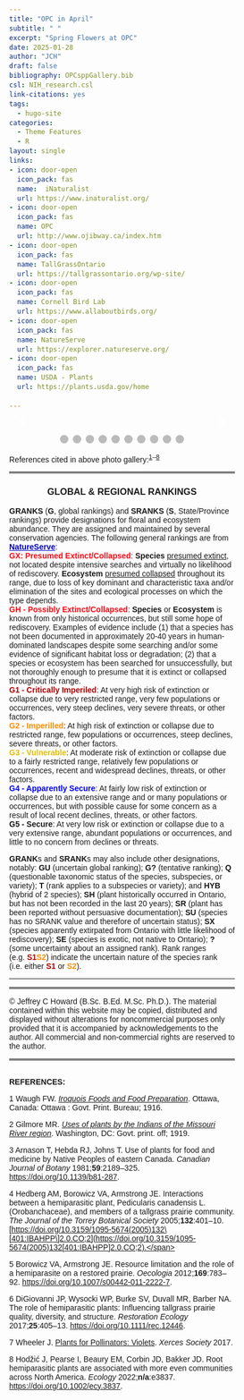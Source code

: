 ```yaml
---
title: "OPC in April"
subtitle: " "
excerpt: "Spring Flowers at OPC"
date: 2025-01-28
author: "JCH"
draft: false
bibliography: OPCsppGallery.bib
csl: NIH_research.csl
link-citations: yes
tags:
  - hugo-site
categories:
  - Theme Features
  - R
layout: single
links:
- icon: door-open
  icon_pack: fas
  name:  iNaturalist
  url: https://www.inaturalist.org/
- icon: door-open
  icon_pack: fas
  name: OPC
  url: http://www.ojibway.ca/index.htm
- icon: door-open
  icon_pack: fas
  name: TallGrassOntario
  url: https://tallgrassontario.org/wp-site/
- icon: door-open
  icon_pack: fas
  name: Cornell Bird Lab
  url: https://www.allaboutbirds.org/
- icon: door-open
  icon_pack: fas
  name: NatureServe
  url: https://explorer.natureserve.org/
- icon: door-open
  icon_pack: fas
  name: USDA - Plants
  url: https://plants.usda.gov/home

---
```


<style type="text/css">
* {box-sizing:border-box}
body {font-family: Verdana, sans-serif; margin:0}
.mySlides {display: none}
img {vertical-align: middle;}

/* ======================= */
/* SlideShow container CSS */
/* ======================= */
.slideshow-container {
  max-width: 500px;
  position: relative;
  margin: auto;
  }
/* ========================== */
/* Hide the images by default */
/* ========================== */
.mySlides {
  display: none;
  }
/* ======================== */
/*  Next & previous buttons */
/* ======================== */
.prev, .next {
  cursor: pointer;
  position: absolute;
  top: 50%;
  width: auto;
  margin-top: -22px;
  padding: 16px;
  color: white;
  font-weight: bold;
  font-size: 18px;
  transition: 0.6s ease;
  border-radius: 0 3px 3px 0;
  user-select: none;
  }
/* ================================ */
/* Position: "next button" to right */
/* ================================ */
.next {
  right: 0;
  border-radius: 3px 0 0 3px;
  }
/* ====================================================== */
/* On hover: black bkgd color with little bit see-through */
/* ====================================================== */
.prev:hover, .next:hover {
  background-color: rgba(0,0,0,0.8);
  }

/* ====================== */
/* Caption Container text */
/* ====================== */
.caption-container {
  font-size: 14px;
  text-align: left;
  background-color: rgb(240,240,240);
  padding: 5px 5px;
  color: white;
}

/* ===================== */
/* Number text (1/10 etc) */
/* ===================== */
.numbertext {
  color: #f2f2f2;
  font-size: 12px;
  padding: 8px 12px;
  position: absolute;
  top: 0;
  }
/* =========================== */
/*   Dots/bullets/indicators   */
/* =========================== */
.dot {
  cursor: pointer;
  height: 15px;
  width: 15px;
  margin: 0 2px;
  background-color: #bbb;
  border-radius: 50%;
  display: inline-block;
  transition: background-color 0.6s ease;
  }
.active, .dot:hover {
  background-color: #717171;
  }

/* ==================== */
/*   Fading animation   */
/* ==================== */
.fade {
  animation-name: fade;
  animation-duration: 1.5s;
  }
@keyframes fade {
  from {opacity: .4}
  to {opacity: 1}
  }

/* =============================== */
/*          CSS for Links          */
/* =============================== */
a.one:link {color: rgb(0, 0, 200);}
a.one:visited {color: rgb(192, 20, 172);}
a.one:hover {color: rgb(255, 20, 100);}

/* ============================== */
/*     CSS for stylizing text     */
/* ============================== */
#Blk { font-weight: bold; color: rgb(0, 0, 0); }
#blk { color: rgb(0, 0, 0); }
#Red { font-weight: bold; color: rgb(255, 10, 20); }
#Dred { font-weight: bold; color: rgb(175, 0, 0); }
#Or { font-weight: bold; color: rgb(255, 140, 0); }
#Gold { font-weight: bold; color: rgb(230, 190, 0); }
#Gr2 { font-weight: bold; color: rgb(25, 150, 25); }
#Teal { font-weight: bold; color: rgb(60, 180, 180); }
#Blue { font-weight: bold; color: blue; }
#Glacialb { font-weight: bold; color: rgb(54, 139, 193); }
#Violet { font-weight: bold; color: rgb(180, 73, 255); }
#Purple { font-weight: bold; color: rgb(150, 0, 255); }
#Magenta { font-weight: bold; color: rgb(255, 0, 255); }
#Salmon { font-weight: bold; color: rgb(255, 140, 160); }
#Silver { font-weight: bold; color: rgb(192, 192, 192); }
#Gray { font-weight: bold; color: rgb(155, 155, 155); }
#Rust { font-weight: bold; color: rgb(183, 65, 14); }
#Dbr { font-weight: bold; color: rgb(100, 20, 20); }
</style>
<body>
<!-- Slideshow container -->

<div class="slideshow-container">

<!-- Full-width images with number and caption text -->

<div class="mySlides fade">

<div class="numbertext">

1 / 10

</div>

<img src="images/April2010_HPuccoon.jpg" alt="" width="100%"/>

<div class="text">

</div>

<div class="caption-container">

<p id="caption">
<span id="blk"><i>Lithospermum canescens</i> (<span id="Gold">S3</span>, <span id="Blk">G5</span>), commonly known as <b><a class="one" href="https://www.inaturalist.org/taxa/48595-Lithospermum-canescens" target="_blank" title="Go to iNaturalist">Hoary Puccoon</a></b>, has soft hairy stems, short oblong green leaves and golden tubular flowers. The word “puccoon” is a Native American word meaning “<i>a plant that yields a pigment</i>”. <b>Gilmore</b> (1919) noted that First Nations children “…<i>used the root of this plant in sport to chew with their gum to make it of a red color. The flowers of this plant were likewise used to colour gum yellow</i>” (Note: gum was made of resin from the Compass Plant).</span>
</p>

</div>

</div>

<div class="mySlides fade">

<div class="numbertext">

2 / 10

</div>

<img src="images/April2010_WBetony1.jpg" alt="" width="100%"/>

<div class="caption-container">

<p id="caption">
<span id="blk"><i>Pedicularis canadensis</i> (<span id="Blk">S5</span>, <span id="Blk">G5</span>), commonly known as <b><a class="one" href="https://www.inaturalist.org/taxa/51227-Pedicularis-canadensis" target="_blank" title="Go to iNaturalist">Wood Betony</a></b> or <b>Canadian lousewort</b>, is a native forb often found in prairies and wooded areas. The flower is usually yellow (next pic), but it can also be reddish-purple or bi-colored (yellow and purple). According to <b>Waugh</b> (1916) the young tender leaves of this plant were often harvested by Iroquois and “<i>…cooked like spinach</i>”.</span>
</p>

</div>

</div>

<div class="mySlides fade">

<div class="numbertext">

3 / 10

</div>

<img src="images/April2010_WBetonyY2.jpg" alt="" width="100%"/>

<div class="caption-container">

<p id="caption">
<span id="blk">This is the more common yellow variant of <b><a class="one" href="https://www.inaturalist.org/taxa/51227-Pedicularis-canadensis" target="_blank" title="Go to iNaturalist">Wood Betony</a></b>. It is interesting to note that the plant is hemi-parasitic (i.e. commonly use oaks and prairie grasses as hosts). Studies suggest that <i>P. canadensis</i> can suppress the growth of dominant grass species and thus influence (i.e. increase plant species evenness and richness) the composition of prairie communities (<b>Hedberg</b> 2005, <b>Borowicz and Armstrong</b> 2012, <b>DiGiovanni</b> et. al. 2016, <b>Hodzic</b> et. al. 2022).</span>
</p>

</div>

</div>

<div class="mySlides fade">

<div class="numbertext">

4 / 10

</div>

<img src="images/April2010_SprBeauty.jpg" alt="" width="100%"/>

<div class="caption-container">

<p id="caption">
<span id="blk"><i>Claytonia virginica</i> (<span id="Blk">S5</span>, <span id="Blk">G5</span>), commonly known as <b><a class="one" href="https://www.inaturalist.org/taxa/240057-Claytonia-virginica-virginica" target="_blank" title="Go to iNaturalist">Narrowleaf Springbeauty</a></b> or <b>Virginia Springbeauty</b>, is a native perennial forb of eastern North America. According to <b><a class="one" href="https://explorer.natureserve.org/Taxon/ELEMENT_GLOBAL.2.147594/Claytonia_virginica" target="_blank" title="Go to NatureServe">NatureServe</a></b> populations of this species in Quebec and other eastern provinces are imperilled (<span id="Or">S2</span>). <b>Waugh</b> (1916) and <b>Arnason</b> et. al. (1981) mention that First Nations People used the roots (corms) of this plant for food.</span>
</p>

</div>

</div>

<div class="mySlides fade">

<div class="numbertext">

5 / 10

</div>

<img src="images/April2010_WBellwort.jpg" alt="" width="100%"/>

<div class="caption-container">

<p id="caption">
<span id="blk"><i>Uvularia sessilifolia</i> (<span id="Blue">S4</span>, <span id="Blk">G5</span>), commonly known as <b><a class="one" href="https://www.inaturalist.org/taxa/67772-Uvularia-sessilifolia" target="_blank" title="Go to iNaturalist">Sessile Bellwort</a></b> or <b>Wild Oats</b>, is a native forb of eastern and central North America. The creamy yellow coloured flowers of this plant are narrow, bell shaped and often droop downward.</span>
</p>

</div>

</div>

<div class="mySlides fade">

<div class="numbertext">

6 / 10

</div>

<img src="images/April2010_ArrLViolet.jpg" alt="" width="100%"/>

<div class="caption-container">

<p id="caption">
<span id="blk"><i>Viola sagittata</i> (<span id="Blue">S4</span>, <span id="Blk">G5</span>), commonly known as <b><a class="one" href="https://www.inaturalist.org/taxa/170259-Viola-sagittata" target="_blank" title="Go to iNaturalist">Arrowleaf Violet</a></b>, is a native forb often found in prairie and woodland habitats of eastern North America. This species of violet is relatively easy to identify because of the shape of their leaves (Note background).</span>
</p>

</div>

</div>

<div class="mySlides fade">

<div class="numbertext">

7 / 10

</div>

<img src="images/April2010_DYViolet.jpg" alt="" width="100%"/>

<div class="caption-container">

<p id="caption">
<span id="blk"><i>Viola pubescens</i> (<span id="Blk">S5</span>, <span id="Blk">G5</span>), commonly known as <b><a class="one" href="https://www.inaturalist.org/taxa/1467430-Viola-pubescens" target="_blank" title="Go to iNaturalist">Downy Yellow Violet</a></b>, is common native forb typically found in wooded areas. According to <b>Arnason</b> et. al. (1981) Ojibwa people used the root to make a tea to treat sore throats.</span>
</p>

</div>

</div>

<div class="mySlides fade">

<div class="numbertext">

8 / 10

</div>

<img src="images/April2010_WAnenome.jpg" alt="" width="100%"/>

<div class="caption-container">

<p id="caption">
<span id="blk"><i>Anemonoides quinquefolia</i> (<span id="Blk">S5</span>, <span id="Blk">G5</span>), commonly known as <b><a class="one" href="https://www.inaturalist.org/taxa/950598-Anemonoides-quinquefolia" target="_blank" title="Go to iNaturalist">Wood Anemone</a></b> or <b>windflower</b>, is a native perennial forb and member of the buttercup family <i>Ranunculaceae</i>. The specific epithet <i>quinquefolia</i> (“five-leaved”) is a misnomer since the upper lateral leaflets are lobed (see picture) giving the appearance of five leaflets (Note: emerging leaves are initially burgundy colour before turning green). It is a “<i>true</i>” spring ephemeral since it completes its entire life cycle within a few weeks in early spring.</span>
</p>

</div>

</div>

<div class="mySlides fade">

<div class="numbertext">

9 / 10

</div>

<img src="images/April2010_CBlueViolet.jpg" alt="" width="100%"/>

<div class="caption-container">

<p id="caption">
<span id="blk"><i>Viola sororia</i> (<span id="Blk">S5</span>, <span id="Blk">G5</span>), commonly known as <b><a class="one" href="https://www.inaturalist.org/taxa/82816-Viola-sororia" target="_blank" title="Go to iNaturalist">Common Blue Violet</a></b>, is typically found in moist wooded areas throughout eastern North America. It’s an important food resource for pollinating insects and a host plant to the larvae of several <b>Fritillary butterfly</b> species (<b>Wheeler</b> 2017). The young leaves of this plant can also be eaten raw, cooked, or used in teas (Note: valued for their high nutrient content, particularly <b>vitamin C</b>).</span>
</p>

</div>

</div>

<div class="mySlides fade">

<div class="numbertext">

10 / 10

</div>

<img src="images/April2010_JITPulpit.jpg" alt="" width="100%"/>

<div class="caption-container">

<p id="caption">
<span id="blk"><i>Arisaema triphyllum</i> s. s. (<span id="Blk">S5</span>, <span id="Blk">G5</span>), commonly known as <b><a class="one" href="https://www.inaturalist.org/taxa/50310-Arisaema-triphyllum" target="_blank" title="Go to iNaturalist">Jack-in-the-Pulpit</a></b> or <b>Indian turnip</b>, is a long lived native perennial and member of the <b>Arum</b> family <i>Araceae</i>. It has a distinctive flower structure that includes three basal leaflets, and a colourful <b>spathe</b> (“<i>Pulpit</i>”) that encases a club-like <b>spadix</b> (“<i>Jack</i>”). All parts of the plant are toxic, but <b>Waugh</b> (1916) mentions that First Nations People use to harvest the underground <b>corms</b> for food.</span>
</p>

</div>

</div>

<!-- Next and previous buttons -->

<a class="prev" onclick="plusSlides(-1)">❮</a>
<a class="next" onclick="plusSlides(1)">❯</a>

</div>

<br>

<!-- The dots/circles -->

<div style="text-align:center">

<span class="dot" onclick="currentSlide(1)"></span>
<span class="dot" onclick="currentSlide(2)"></span>
<span class="dot" onclick="currentSlide(3)"></span>
<span class="dot" onclick="currentSlide(4)"></span>
<span class="dot" onclick="currentSlide(5)"></span>
<span class="dot" onclick="currentSlide(6)"></span>
<span class="dot" onclick="currentSlide(7)"></span>
<span class="dot" onclick="currentSlide(8)"></span>
<span class="dot" onclick="currentSlide(9)"></span>
<span class="dot" onclick="currentSlide(10)"></span>

</div>

<!-- Java Script -->
<script>
<!-- Show first slide -->
let slideIndex = 1;
showSlides(slideIndex);
<!-- calling function to move to nth slide and show that slide. -->
function plusSlides(n) {
  showSlides(slideIndex += n);
  }
<!-- Sets slideIndex to n and then shows the nth slide. -->
function currentSlide(n) {
  showSlides(slideIndex = n);
  }
<!-- Inside showSlides function declare an empty variable i -->
<!-- Look in HTML for elements with class designations mySlides and dot -->
<!-- If end of list is reached set slideIndex back to 1. -->
<!-- If go backwards past first slide go to end slide (slides.length) -->
<!-- then set the display style of all slides to none (n = 0) -->
<!-- to remove all slides from the DOM (hides them) -->
function showSlides(n) {
  let i;
  let slides = document.getElementsByClassName("mySlides");
  let dots = document.getElementsByClassName("dot");
  if (n > slides.length) {slideIndex = 1}    
  if (n < 1) {slideIndex = slides.length}
  for (i = 0; i < slides.length; i++) {
    slides[i].style.display = "none";  
  }
<!-- Remove "active" class from all elements with "dot" as their class -->
  for (i = 0; i < dots.length; i++) {
    dots[i].className = dots[i].className.replace(" active", "");
  }
<!-- Set display style of slideIndex - 1 to block, -->
<!-- making it effectively visible (previously set to 'none') -->
<!-- and add active class to the dot of index slideIndex-1. -->
  slides[slideIndex-1].style.display = "block";  
  dots[slideIndex-1].className += " active";
  }
</script>
</body>

References cited in above photo gallery:<sup>[1](#ref-waugh_iroquois_1916)–[8](#ref-hodzic_root_2022)</sup>

<hr style="border:2px solid gray">

<div align="center">

<h3>
GLOBAL & REGIONAL RANKINGS
</h3>

</div>

**GRANKS** (**G**, global rankings) and **SRANKS** (**S**, State/Province rankings) provide designations for floral and ecosystem abundance. They are assigned and maintained by several conservation agencies. The following general rankings are from **<a class="one" href="https://explorer.natureserve.org/AboutTheData/DataTypes/ConservationStatusCategories" target="_blank" title="Go to NatureServe">NatureServe</a>**:  
<span id="Red">GX: Presumed Extinct/Collapsed</span>: **Species** <u>presumed extinct</u>, not located despite intensive searches and virtually no likelihood of rediscovery. **Ecosystem** <u>presumed collapsed</u> throughout its range, due to loss of key dominant and characteristic taxa and/or elimination of the sites and ecological processes on which the type depends.  
<span id="Red">GH - Possibly Extinct/Collapsed</span>: **Species** or **Ecosystem** is known from only historical occurrences, but still some hope of rediscovery. Examples of evidence include (1) that a species has not been documented in approximately 20-40 years in human-dominated landscapes despite some searching and/or some evidence of significant habitat loss or degradation; (2) that a species or ecosystem has been searched for unsuccessfully, but not thoroughly enough to presume that it is extinct or collapsed throughout its range.  
<span id="Dred">G1 - Critically Imperiled</span>: At very high risk of extinction or collapse due to very restricted range, very few populations or occurrences, very steep declines, very severe threats, or other factors.  
<span id="Or">G2 - Imperilled</span>: At high risk of extinction or collapse due to restricted range, few populations or occurrences, steep declines, severe threats, or other factors.  
<span id="Gold">G3 - Vulnerable</span>: At moderate risk of extinction or collapse due to a fairly restricted range, relatively few populations or occurrences, recent and widespread declines, threats, or other factors.  
<span id="Blue">G4 - Apparently Secure</span>: At fairly low risk of extinction or collapse due to an extensive range and or many populations or occurrences, but with possible cause for some concern as a result of local recent declines, threats, or other factors.  
<b>G5 - Secure</b>: At very low risk or extinction or collapse due to a very extensive range, abundant populations or occurrences, and little to no concern from declines or threats.

**GRANK**s and **SRANK**s may also include other designations, notably: **GU** (uncertain global ranking); **G?** (tentative ranking); **Q** (questionable taxonomic status of the species, subspecies, or variety); **T** (rank applies to a subspecies or variety); and **HYB** (hybrid of 2 species); **SH** (plant historically occurred in Ontario, but has not been recorded in the last 20 years); **SR** (plant has been reported without persuasive documentation); **SU** (species has no SRANK value and therefore of uncertain status); **SX** (species apparently extirpated from Ontario with little likelihood of rediscovery); **SE** (species is exotic, not native to Ontario); **?** (some uncertainty about an assigned rank). Rank ranges (e.g. <span id="Dred">S1</span><span id="Or">S2</span>) indicate the uncertain nature of the species rank (i.e. either <span id="Dred">S1</span> or <span id="Or">S2</span>).

------------------------------------------------------------------------

<hr style="border:2px solid gray">
<!--------------------------------------------------------------------->

© Jeffrey C Howard (B.Sc. B.Ed. M.Sc. Ph.D.). The material contained within this website may be copied, distributed and displayed without alterations for noncommercial purposes only provided that it is accompanied by acknowledgements to the author. All commercial and non-commercial rights are reserved to the author.  
<!--------------------------------------------------------------------->

<hr style="border:2px solid gray">

<a id="Refs"></a>  
**REFERENCES:**

<script src='https://storage.ko-fi.com/cdn/scripts/overlay-widget.js'></script>
<script>
  kofiWidgetOverlay.draw('jch274202227', {
    'type': 'floating-chat',
    'floating-chat.donateButton.text': 'Help Support',
    'floating-chat.donateButton.background-color': '#00b9fe',
    'floating-chat.donateButton.text-color': '#fff'
  });
</script>

<div id="refs" class="references csl-bib-body" entry-spacing="0">

<div id="ref-waugh_iroquois_1916" class="csl-entry">

<span class="csl-left-margin">1 </span><span class="csl-right-inline">Waugh FW. *[Iroquois Foods and Food Preparation](https://www.canadiana.ca/view/oocihm.82410/1)*. Ottawa, Canada: Ottawa : Govt. Print. Bureau; 1916.</span>

</div>

<div id="ref-gilmore_uses_1919" class="csl-entry">

<span class="csl-left-margin">2 </span><span class="csl-right-inline">Gilmore MR. *[Uses of plants by the Indians of the Missouri River region](https://doi.org/10.5962/bhl.title.32507)*. Washington, DC: Govt. print. off; 1919.</span>

</div>

<div id="ref-arnason_use_1981" class="csl-entry">

<span class="csl-left-margin">3 </span><span class="csl-right-inline">Arnason T, Hebda RJ, Johns T. Use of plants for food and medicine by Native Peoples of eastern Canada. *Canadian Journal of Botany* 1981;**59**:2189–325. <https://doi.org/10.1139/b81-287>.</span>

</div>

<div id="ref-hedberg_interactions_2005" class="csl-entry">

<span class="csl-left-margin">4 </span><span class="csl-right-inline">Hedberg AM, Borowicz VA, Armstrong JE. Interactions between a hemiparasitic plant, Pedicularis canadensis L. (Orobanchaceae), and members of a tallgrass prairie community. *The Journal of the Torrey Botanical Society* 2005;**132**:401–10. [https://doi.org/10.3159/1095-5674(2005)132\[401:IBAHPP\]2.0.CO;2](https://doi.org/10.3159/1095-5674(2005)132[401:IBAHPP]2.0.CO;2).</span>

</div>

<div id="ref-borowicz_resource_2012" class="csl-entry">

<span class="csl-left-margin">5 </span><span class="csl-right-inline">Borowicz VA, Armstrong JE. Resource limitation and the role of a hemiparasite on a restored prairie. *Oecologia* 2012;**169**:783–92. <https://doi.org/10.1007/s00442-011-2222-7>.</span>

</div>

<div id="ref-digiovanni_role_2017" class="csl-entry">

<span class="csl-left-margin">6 </span><span class="csl-right-inline">DiGiovanni JP, Wysocki WP, Burke SV, Duvall MR, Barber NA. The role of hemiparasitic plants: Influencing tallgrass prairie quality, diversity, and structure. *Restoration Ecology* 2017;**25**:405–13. <https://doi.org/10.1111/rec.12446>.</span>

</div>

<div id="ref-wheeler_plants_2017" class="csl-entry">

<span class="csl-left-margin">7 </span><span class="csl-right-inline">Wheeler J. [Plants for Pollinators: Violets](https://xerces.org/blog/plants-for-pollinators-violets). *Xerces Society* 2017.</span>

</div>

<div id="ref-hodzic_root_2022" class="csl-entry">

<span class="csl-left-margin">8 </span><span class="csl-right-inline">Hodžić J, Pearse I, Beaury EM, Corbin JD, Bakker JD. Root hemiparasitic plants are associated with more even communities across North America. *Ecology* 2022;**n/a**:e3837. <https://doi.org/10.1002/ecy.3837>.</span>

</div>

</div>
